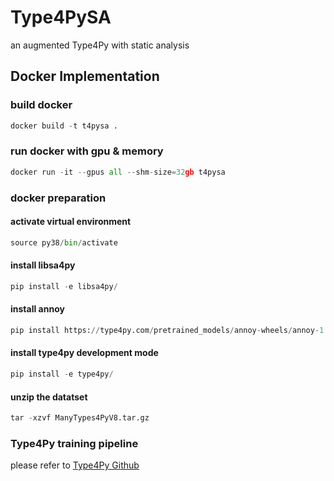 # Type4PySA
an augmented Type4Py with static analysis

## Docker Implementation

### build docker
```python
docker build -t t4pysa .
```

### run docker with gpu & memory
```python
docker run -it --gpus all --shm-size=32gb t4pysa 
```


### docker preparation 
#### activate virtual environment
```python
source py38/bin/activate
```

#### install libsa4py
```python
pip install -e libsa4py/
```

#### install annoy
```python
pip install https://type4py.com/pretrained_models/annoy-wheels/annoy-1.17.0-cp38-cp38-linux_x86_64.whl
```

#### install type4py development mode
```python
pip install -e type4py/
```

#### unzip the datatset
```python
tar -xzvf ManyTypes4PyV8.tar.gz
```

### Type4Py training pipeline
please refer to [Type4Py Github](https://github.com/LangFeng0912/type4py)